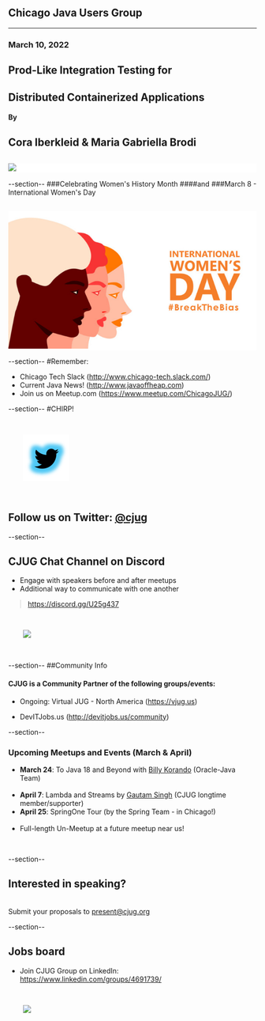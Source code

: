 ## Chicago Java Users Group
---

### March 10, 2022 
## Prod-Like Integration Testing for
## Distributed Containerized Applications
#### By
## Cora Iberkleid & Maria Gabriella Brodi
<div style="background-color: white; margin-top: 30px;">
	<img src="images/cjug.gif" style="border: none; box-shadow: none;"/>
</div>

--section--
###Celebrating Women's History Month 
####and
###March 8 - International Women's Day
<div style="background-color: white; margin-top: 30px;">
	<img src="images/2022-Intl-Womens-Day.jpeg" style="border: none; box-shadow: none;"/>
</div>

--section--
#Remember:
 * Chicago Tech Slack (http://www.chicago-tech.slack.com/)
 * Current Java News! (http://www.javaoffheap.com)
 * Join us on Meetup.com (https://www.meetup.com/ChicagoJUG/)

--section--
#CHIRP!
<br/>

<img src="images/twitterBird.png" style="border:none; box-shadow:none; margin: 30px; background:white;"/>

## Follow us on Twitter: <u>[@cjug](https://twitter.com/cjug)</u>

--section--
## CJUG Chat Channel on Discord 
* Engage with speakers before and after meetups
* Additional way to communicate with one another

>https://discord.gg/U25g437

<img src="images/cjug-discord-qrcode.png" style="border:none; box-shadow:none; margin: 30px; background:white;"/>

--section--
##Community Info
#### CJUG is a Community Partner of the following groups/events:

* Ongoing:  Virtual JUG - North America (https://vjug.us)

* DevITJobs.us (http://devitjobs.us/community)

--section--
### Upcoming Meetups and Events (March & April)

* __March 24__: To Java 18 and Beyond with [Billy Korando](https://twitter.com/BillyKorando) (Oracle-Java Team)
<br/><br/>
* __April 7__: Lambda and Streams by [Gautam Singh](https://twitter.com/singhkgautam) (CJUG longtime member/supporter) 
* __April 25__: SpringOne Tour (by the Spring Team - in Chicago!)
<br/><br/>
* Full-length Un-Meetup at a future meetup near us!
<br/>
  
--section--
## Interested in speaking? 
<br/>Submit your proposals to present@cjug.org<br/>

--section--

## Jobs board

* Join CJUG Group on LinkedIn:<br/>
 https://www.linkedin.com/groups/4691739/

<img src="images/cjug-linkedinGroup-qrcode.png" style="border:none; box-shadow:none; margin: 30px; background:white;"/>

